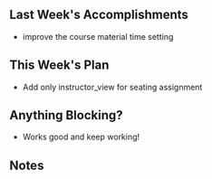 ## Last Week's Accomplishments

- improve the course material time setting

## This Week's Plan

- Add only instructor_view for seating assignment

## Anything Blocking?

- Works good and keep working!

## Notes
